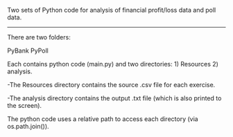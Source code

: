 Two sets of Python code for analysis of financial profit/loss data and poll data.

----

There are two folders:

PyBank
PyPoll

Each contains python code (main.py) and two directories: 
    1) Resources 
    2) analysis.

-The Resources directory contains the source .csv file for each exercise.

-The analysis directory contains the output .txt file (which is also printed to the   screen).

The python code uses a relative path to access each directory (via os.path.join()).

